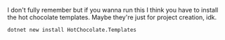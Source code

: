 I don't fully remember but if you wanna run this I think you have to install the hot chocolate templates. Maybe they're just for project creation, idk.


`dotnet new install HotChocolate.Templates`